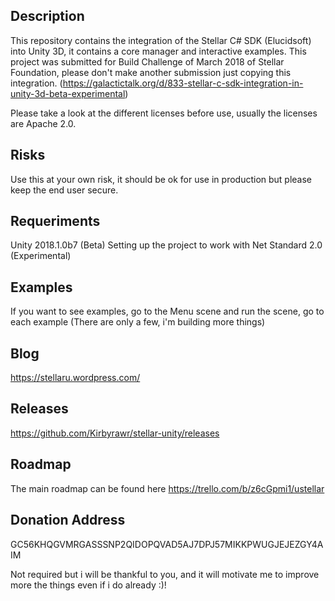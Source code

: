 Description
---------------
This repository contains the integration of the Stellar C# SDK (Elucidsoft) into Unity 3D, it contains a core manager and interactive examples.
This project was submitted for Build Challenge of March 2018 of Stellar Foundation, please don't make another submission just copying this integration. (https://galactictalk.org/d/833-stellar-c-sdk-integration-in-unity-3d-beta-experimental)

Please take a look at the different licenses before use, usually the licenses are Apache 2.0.

Risks
---------------
Use this at your own risk, it should be ok for use in production but please keep the end user secure.

Requeriments
---------------
Unity 2018.1.0b7 (Beta)
Setting up the project to work with Net Standard 2.0 (Experimental)

Examples
---------------
If you want to see examples, go to the Menu scene and run the scene, go to each example (There are only a few, i'm building more things)

Blog
--------------
https://stellaru.wordpress.com/

Releases
--------------
https://github.com/Kirbyrawr/stellar-unity/releases

Roadmap
--------------
The main roadmap can be found here
https://trello.com/b/z6cGpmi1/ustellar

Donation Address
--------------
GC56KHQGVMRGASSSNP2QIDOPQVAD5AJ7DPJ57MIKKPWUGJEJEZGY4AIM

Not required but i will be thankful to you, and it will motivate me to improve more the things even if i do already :)!
